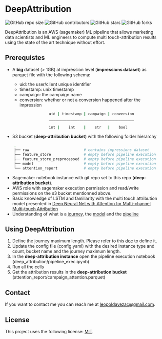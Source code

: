 # DeepAttribution

![GitHub repo size](https://img.shields.io/github/repo-size/leopoldavezac/DeepAttribution)
![GitHub contributors](https://img.shields.io/github/contributors/leopoldavezac/DeepAttribution)
![GitHub stars](https://img.shields.io/github/stars/leopoldavezac/DeepAttribution?style=social)
![GitHub forks](https://img.shields.io/github/forks/leopoldavezac/DeepAttribution?style=social)

DeepAttribution is an AWS (sagemaker) ML pipeline that allows marketing data scientists and ML engineers to compute multi touch-attribution results using the state of the art technique without effort.

## Prerequistes

* A **big** dataset (> 1GB) at impression level (**impressions dataset**) as parquet file with the following schema:

    * uid: the user/client unique identifier
    * timestamp: unix timestamp
    * campaign: the campaign name
    * conversion: whether or not a conversion happened after the impression

```bash
                    uid | timestamp | campaign | conversion 
                    _______________________________________

                    int |    int    |    str   |    bool 
```

* S3 bucket (**deep-attribution bucket**) with the following folder hierarchy

```bash
    .
    ├── raw                         # contains impressions dataset
    ├── feature_store               # empty before pipeline execution
    ├── feature_store_preprocessed  # empty before pipeline execution
    ├── model                       # empty before pipeline execution
    └── attention_report            # empty before pipeline execution

```

* Sagemaker notebook instance with git repo set to this repo (**deep-attribution bucket**).
* AWS role with sagemaker execution permission and read/write permissions on the s3 bucket mentionned above.
* Basic knowledge of LSTM and familiarity with the multi touch attribution model presented in [Deep Neural Net with Attention for Multi-channel Multi-touch Attribution](https://arxiv.org/pdf/1809.02230.pdf)
* Understanding of what is a [journey](./docs/journey.md), the [model](./docs/model.md) and the [pipeline](./docs/pipeline.md)


## Using DeepAttribution

1. Define the journey maximum length. Please refer to this [doc](./docs/journey.md) to define it.
2. Update the config file (config.yaml) with the desired instance type and count, bucket name and the journey maximum length.
3. In the **deep-attribution instance** open the pipeline execution notebook (deep_attribution/pipeline_exec.ipynb)
4. Run all the cells 
5. Get the attribution results in the **deep-attribution bucket** (attention_report/campaign_attention.parquet)

## Contact

If you want to contact me you can reach me at <leopoldavezac@gmail.com>.

## License

This project uses the following license: [MIT](./LICENSE).





